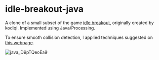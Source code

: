 # idle-breakout-java

A clone of a small subset of the game [idle breakout](https://kodiqi.itch.io/idle-breakout), originally created by kodiqi. Implemented using Java/Processing.

To ensure smooth collision detection, I applied techniques suggested on [this webpage](https://happycoding.io/tutorials/processing/collision-detection).

![java_D9pTQeoEa9](https://user-images.githubusercontent.com/45148959/210138794-75c5319f-a426-48e1-8407-17d0bf6e6639.gif)
